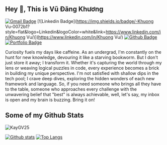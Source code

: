 ## Hey 👋, This is Vũ Đăng Khương
[![Gmail Badge](https://img.shields.io/badge/-khuongvudang25@gmail.com-c14438?style=flat&logo=Gmail&logoColor=white&link=mailto:khuongvudang25@gmail.com)](mailto:khuongvudang25@gmail.com) 
[![Linkedin Badge](https://img.shields.io/badge/-Khuong Vu-0072b1?style=flat&logo=Linkedin&logoColor=white&link=https://www.linkedin.com/in/Khuong Vu/)](https://www.linkedin.com/in/Khuong Vu/) [![Github Badge](https://img.shields.io/badge/-KayGV25-grey?style=flat&logo=github&logoColor=white&link=https://github.com/KayGV25/)](https://www.github.com/KayGV25/) [![Portfolio Badge](https://img.shields.io/badge/portfolio-web-blue?style=flat&link=https://kaygv25.github.io/Portfolio//)](https://kaygv25.github.io/Portfolio//) <p align='left'>Curiosity fuels my days like caffeine. As an undergrad, I'm constantly on the hunt for new knowledge, devouring it like a starving bookworm. But I don't just store it away; I transform it. Whether it's capturing the world through my lens or weaving logical puzzles in code, every experience becomes a brick in building my unique perspective. I'm not satisfied with shallow dips in the tech pool; I crave deep dives, exploring the hidden wonders of each new framework and language. So, if you need someone who brings all they have to the table, someone who approaches every challenge with the unwavering belief that "best" is always achievable, well, let's say, my inbox is open and my brain is buzzing. Bring it on!</p>
## Some of my Github Stats
<p align=left> <img src=https://komarev.com/ghpvc/?username=KayGV25 alt=KayGV25 /> </p>

[![Github stats](https://github-readme-stats.vercel.app/api?username=KayGV25&show_icons=true&include_all_commits=true)](https://github.com/KayGV25/github-readme-stats)
[![Top Langs](https://github-readme-stats.vercel.app/api/top-langs/?username=KayGV25&layout=compact)](https://github.com/KayGV25/github-readme-stats)
